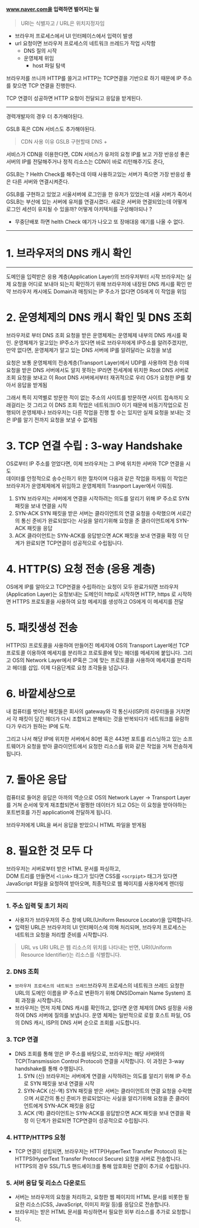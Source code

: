 #### www.naver.com을 입력하면 벌어지는 일 
 
> URI는 식별자고 / URL은 위치지정자임 


- 브라우저 프로세스에서 UI 인터페이스에서 입력이 발생
- url 요청이면 브라우저 프로세스의 네트워크 쓰레드가 작업 시작함
	- DNS 질의 시작 
	- 운영체제 위임
		- host 파일 탐색


 

브라우저를 쓰니까 HTTP를 쓸거고 HTTP는 TCP연결을 기반으로 하기 때문에
IP 주소를 찾으면 TCP 연결을 진행한다. 

TCP 연결이 성공하면 HTTP 요청이 전달되고 응답을 받게된다. 

---

경력개발자의 경우 더 추가해야된다. 

GSLB 혹은 CDN 서비스도 추가해야된다. 

> CDN 사용 이유 
> GSLB 구현할때 DNS + 

서비스가 CDN을 이용한다면, 
CDN 서비스가 유저의 요청 IP를 보고 가장 반응성 좋은 서버의 IP를 전달해주거나 
정적 리소스는 CDN이 바로 리턴해주기도 준다, 

GSLB는 ? 
Helth Check를 해주는데 
이때 사용하고있는 서버가 죽으면 가장 반응성 좋은 다른 서버와 연결시켜준다. 

GSLB를 구현하고 있었고
서울서버에 로그인을 한 유저가 있었는데 
서울 서버가 죽어서 GSLB는 부산에 있는 서버에 유저를 연결시켰다.
새로운 서버와 연결되었는데 어떻게 로그인 세션이 유지될 수 있을까? 
어떻게 아키텍처를 구성해야되나 ?


- 무중단배포 하면 helth Check 얘기가 나오고 또 장애대응 얘기를 나올 수 없다. 



-----


# 1. 브라우저의 DNS 캐시 확인
---
도메인을 입력받은 응용 계층(Application Layer)의 브라우저부터 시작
브라우저는 실제 요청을 어디로 보내야 되는지 확인하기 위해 브라우저에 내장된 DNS 캐시를 확인
만약 브라우저 캐시에도 Domain과 매칭되는 IP 주소가 없다면 OS에게 이 작업을 위임

# 2. 운영체제의 DNS 캐시 확인 및 DNS 조회
브라우저로 부터 DNS 조회 요청을 받은 운영체제는 운영체제 내부의 DNS 캐시를 확인. 
운영체제가 알고있는 IP주소가 있다면 바로 브라우저에게 IP주소를 알려주겠지만,
만약 없다면, 운영체제가 알고 있는 DNS 서버에 IP를 알려달라는 요청을 보냄

요청은 보통 운영체제의 전송계층(Transport Layer)에서 UDP를 사용하여 전송 
이때 요청을 받은 DNS 서버에서도 알지 못하는 IP라면 전세계에 위치한 Root DNS 서버로 조회 요청을 보내고 이 Root DNS 서버에서부터 재귀적으로 우리 OS가 요청한 IP를 찾아서 응답을 받게됨

그래서 특히 지역별로 방문한 적이 없는 주소의 사이트를 방문하면 사이트 접속까지 오래걸리는 것 
그리고 이 DNS 조회 작업은 네트워크I/O 이기 때문에 비동기작업으로 진행되어 
운영체제나 브라우저는 다른 작업을 진행 할 수는 있지만
실제 요청을 보내는 것은 IP를 알기 전까지 요청을 보낼 수 없게됨

# 3. TCP 연결 수립 : 3-way Handshake
OS로부터 IP 주소를 얻었다면, 이제 브라우저는 그 IP에 위치한 서버와 TCP 연결을 시도  
데이터를 안정적으로 송수신하기 위한 절차이며 다음과 같은 작업을 하게됨
이 작업은 브라우저가 운영체제에게 위임하고 운영체제의 Trasnport Layer에서 이뤄짐.
1. SYN
   브라우저는 서버에게 연결을 시작하려는 의도를 알리기 위해 IP 주소로 SYN 패킷을 보내 연결을 시작
2. SYN-ACK 
   SYN 패킷을 받은 서버는 클라이언트의 연결 요청을 수락했으며 서로간의 통신 준비가 완료되었다는 사실을 알리기위해 요청을 준 클라이언트에게 SYN-ACK 패킷을 응답
3. ACK
   클라이언트는 SYN-ACK를 응답받으면 ACK 패킷을 보내 연결을 확정
   이 단계가 완료되면 TCP연결이 성공적으로 수립됩니다. 

# 4. HTTP(S) 요청 전송 (응용 계층)
OS에게 IP를 알아오고 TCP연결을 수립하라는 요청이 모두 완료가되면 
브라우저(Application Layer)는 요청보내는 도메인이 http로 시작하면 HTTP, https 로 시작하면 HTTPS 프로토콜을 사용하여 요청 메세지를 생성하고 OS에게 이 메세지를 전달 

# 5. 패킷생성 전송
HTTP(S) 프로토콜을 사용하여 만들어진 메세지에 OS의 Transport Layer에선  TCP프로토콜 이용하여 메세지를 분리하고 프로토콜에 맞는 헤더를 메세지에 붙입니다. 그리고 OS의 Network Layer에서 IP혹은 그에 맞는 프로토콜을 사용하여 메세지를 분리하고 헤더를 삽입. 
이제 다음단계로 요청 조각들을 넘깁니다.

# 6. 바깥세상으로
내 컴퓨터를 벗어난 패킷들은 회사의 gateway와 각 통신사(ISP)의 라우터들을 거치면서 각 패킷이 담긴 헤더가 다시 조합되고 분해되는 것을 반복되다가 네트워크를 유람하다가 우리가 원하는 IP에 도착.

그리고 나서 해당 IP에 위치한 서버에서 80번 혹은 443번 포트를 리스닝하고 있는 소프트웨어가 요청을 받아 클라이언트에서 요청한 리소스를 위와 같은 작업을 거쳐 전송하게 됩니다.

# 7. 돌아온 응답 
컴퓨터로 들어온 응답은 아까의 역순으로 OS의 Network Layer -> Transport Layer를 거쳐 순서에 맞게 재조합되면서 멀쩡한 데이터가 되고 OS는 이 요청을 받아야하는 포트번호를 가진 application에 전달하게 됩니다. 

브라우저에게 URL을 써서 응답을 받았으니 HTML 파일을 받게됨

# 8. 필요한 것 모두 다 
브라우저는 서버로부터 받은 HTML 문서를 파싱하고,  
DOM 트리를 만들면서 `<link>` 태그가 있다면 CSS를 
`<scrpipt>` 태그가 있다면 JavaScript 파일을 요청하여 받아오며, 
최종적으로 웹 페이지를 사용자에게 렌더링



---



### 1. 주소 입력 및 초기 처리

- 사용자가 브라우저의 주소 창에 URL(Uniform Resource Locator)을 입력합니다.
- 입력된 URL은 브라우저의 UI 인터페이스에 의해 처리되며, 브라우저 프로세스는 네트워크 요청을 처리할 준비를 시작합니다.

> URL vs URI
> URL은 웹 리소스의 위치를 나타내는 반면, 
> URI(Uniform Resource Identifier)는 리소스를 식별합니다.
### 2. DNS 조회

- `브라우저 프로세스의 네트워크 쓰레드`브라우저 프로세스의 네트워크 쓰레드 요청한 URL의 도메인 이름을 IP 주소로 변환하기 위해 DNS(Domain Name System) 조회 과정을 시작합니다.
- 브라우저는 먼저 자체 DNS 캐시를 확인하고, 없다면 운영 체제의 DNS 설정을 사용하여 DNS 서버에 질의를 보냅니다. 운영 체제는 일반적으로 로컬 호스트 파일, OS의 DNS 캐시, ISP의 DNS 서버 순으로 조회를 시도합니다.

### 3. TCP 연결

- DNS 조회를 통해 얻은 IP 주소를 바탕으로, 브라우저는 해당 서버와의 TCP(Transmission Control Protocol) 연결을 시작합니다. 이 과정은 3-way handshake를 통해 수행됩니다.
	1. SYN (신)
	   브라우저는 서버에게 연결을 시작하려는 의도를 알리기 위해 IP 주소로 SYN 패킷을 보내 연결을 시작
	2. SYN-ACK (신-액) 
	   SYN 패킷을 받은 서버는 클라이언트의 연결 요청을 수락했으며 서로간의 통신 준비가 완료되었다는 사실을 알리기위해 요청을 준 클라이언트에게 SYN-ACK 패킷을 응답
	3. ACK (액)
	   클라이언트는 SYN-ACK를 응답받으면 ACK 패킷을 보내 연결을 확정
	   이 단계가 완료되면 TCP연결이 성공적으로 수립됩니다. 
### 4. HTTP/HTTPS 요청

- TCP 연결이 성립되면, 브라우저는 HTTP(HyperText Transfer Protocol) 또는 HTTPS(HyperText Transfer Protocol Secure) 요청을 서버로 전송합니다. HTTPS의 경우 SSL/TLS 핸드셰이크를 통해 암호화된 연결이 추가로 수립됩니다.

### 5. 서버 응답 및 리소스 다운로드

- 서버는 브라우저의 요청을 처리하고, 요청한 웹 페이지의 HTML 문서를 비롯한 필요한 리소스(CSS, JavaScript, 이미지 파일 등)를 응답으로 전송합니다.
- 브라우저는 받은 HTML 문서를 파싱하면서 필요한 외부 리소스를 추가로 요청합니다.